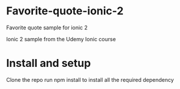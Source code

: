 # Favorite-quote-ionic-2
Favorite quote sample for ionic 2

Ionic 2 sample from the Udemy Ionic course

# Install and setup

Clone the repo
run npm install to install all the required dependency
